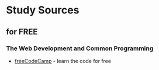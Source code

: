 # Study Sources

## for FREE

### The Web Development and Common Programming

- [freeCodeCamp](https://www.freecodecamp.org/) - learn the code for free
